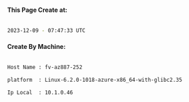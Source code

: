 
   
#### This Page Create at:

```bash

2023-12-09 - 07:47:33 UTC

```

#### Create By Machine:

```bash

Host Name : fv-az887-252

platform  : Linux-6.2.0-1018-azure-x86_64-with-glibc2.35

Ip Local  : 10.1.0.46

```

